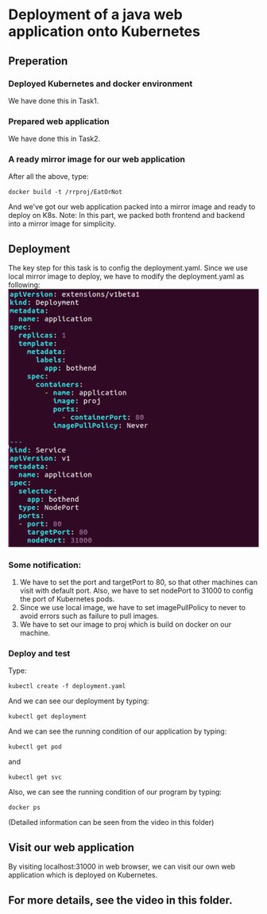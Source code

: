 # Deployment of a java web application onto Kubernetes
## Preperation 
### Deployed Kubernetes and docker environment  
We have done this in Task1.
### Prepared web application 
We have done this in Task2. 
### A ready mirror image for our web application  
After all the above, type:
```
docker build -t /rrproj/EatOrNot
```
And we've got our web application packed into a mirror image and ready to deploy on K8s.
Note: In this part, we packed both frontend and backend into a mirror image for simplicity.  
## Deployment
The key step for this task is to config the deployment.yaml.
Since we use local mirror image to deploy, we have to modify the deployment.yaml as following:  
![Img](pics/yaml.jpg)
### Some notification:
1. We have to set the port and targetPort to 80, so that other machines can visit with default port. Also, we have to set nodePort to 31000 to config the port of Kubernetes pods.  
2. Since we use local image, we have to set imagePullPolicy to never to avoid errors such as failure to pull images.  
3. We have to set our image to proj which is build on docker on our machine.  
### Deploy and test
Type:  
```
kubectl create -f deployment.yaml
```
And we can see our deployment by typing:  
```
kubectl get deployment
```
And we can see the running condition of our application by typing:  
```
kubectl get pod
```
and
```
kubectl get svc
```
Also, we can see the running condition of our program by typing:
```
docker ps
```
(Detailed information can be seen from the video in this folder)

## Visit our web application
By visiting localhost:31000 in web browser, we can visit our own web application which is deployed on Kubernetes.
## For more details, see the video in this folder.
